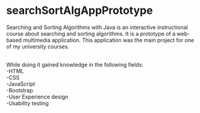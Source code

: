 # searchSortAlgAppPrototype
Searching and Sorting Algorithms with Java is an interactive instructional course about
searching and sorting algorithms. It is a prototype of a web-based multimedia application.
This application was the main project for one of my university courses. <br/> <br/>

While doing it gained knowledge in the following fields: <br/>
-HTML <br/>
-CSS <br/>
-JavaScript <br/>
-Bootstrap <br/>
-User Experience design <br/>
-Usability testing
